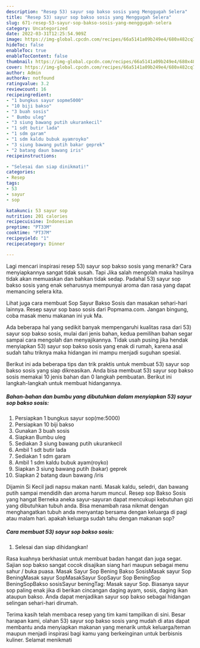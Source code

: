 ```yaml
---
description: "Resep 53) sayur sop bakso sosis yang Menggugah Selera"
title: "Resep 53) sayur sop bakso sosis yang Menggugah Selera"
slug: 671-resep-53-sayur-sop-bakso-sosis-yang-menggugah-selera
category: Uncategorized
date: 2022-03-31T12:25:54.909Z
image: https://img-global.cpcdn.com/recipes/66a5141a09b249e4/680x482cq70/53-sayur-sop-bakso-sosis-foto-resep-utama.jpg
hideToc: false
enableToc: true
enableTocContent: false
thumbnail: https://img-global.cpcdn.com/recipes/66a5141a09b249e4/680x482cq70/53-sayur-sop-bakso-sosis-foto-resep-utama.jpg
cover: https://img-global.cpcdn.com/recipes/66a5141a09b249e4/680x482cq70/53-sayur-sop-bakso-sosis-foto-resep-utama.jpg
author: Admin
authorAv: notfound
ratingvalue: 3.2
reviewcount: 16
recipeingredient:
- "1 bungkus sayur sopme5000"
- "10 biji bakso"
- "3 buah sosis"
- " Bumbu uleg"
- "3 siung bawang putih ukurankecil"
- "1 sdt butir lada"
- "1 sdm garam"
- "1 sdm kaldu bubuk ayamroyko"
- "3 siung bawang putih bakar geprek"
- "2 batang daun bawang iris"
recipeinstructions:

- "Selesai dan siap dinikmati!"
categories:
- Resep
tags:
- 53
- sayur
- sop

katakunci: 53 sayur sop 
nutrition: 201 calories
recipecuisine: Indonesian
preptime: "PT33M"
cooktime: "PT37M"
recipeyield: "1"
recipecategory: Dinner

---
```



Lagi mencari inspirasi resep 53) sayur sop bakso sosis yang menarik? Cara menyiapkannya sangat tidak susah. Tapi Jika salah mengolah maka hasilnya tidak akan memuaskan dan bahkan tidak sedap. Padahal 53) sayur sop bakso sosis yang enak seharusnya mempunyai aroma dan rasa yang dapat memancing selera kita.


Lihat juga cara membuat Sop Sayur Bakso Sosis dan masakan sehari-hari lainnya. Resep sayur sop baso sosis dari Popmama.com. Jangan bingung, coba masak menu makanan ini yuk Ma.

Ada beberapa hal yang sedikit banyak mempengaruhi kualitas rasa dari 53) sayur sop bakso sosis, mulai dari jenis bahan, kedua pemilihan bahan segar sampai cara mengolah dan menyajikannya. Tidak usah pusing jika hendak menyiapkan 53) sayur sop bakso sosis yang enak di rumah, karena asal sudah tahu triknya maka hidangan ini mampu menjadi suguhan spesial.


Berikut ini ada beberapa tips dan trik praktis untuk membuat 53) sayur sop bakso sosis yang siap dikreasikan. Anda bisa membuat 53) sayur sop bakso sosis memakai 10 jenis bahan dan 0 langkah pembuatan. Berikut ini langkah-langkah untuk membuat hidangannya.

<!--inarticleads1-->

##### Bahan-bahan dan bumbu yang dibutuhkan dalam menyiapkan 53) sayur sop bakso sosis:

1. Persiapkan 1 bungkus sayur sop(me:5000)
1. Persiapkan 10 biji bakso
1. Gunakan 3 buah sosis
1. Siapkan  Bumbu uleg
1. Sediakan 3 siung bawang putih ukurankecil
1. Ambil 1 sdt butir lada
1. Sediakan 1 sdm garam
1. Ambil 1 sdm kaldu bubuk ayam(royko)
1. Siapkan 3 siung bawang putih (bakar) geprek
1. Siapkan 2 batang daun bawang /iris


Dijamin Si Kecil jadi napsu makan nanti. Masak kaldu, seledri, dan bawang putih sampai mendidih dan aroma harum muncul. Resep sop Bakso Sosis yang hangat Berneka aneka sayur-sayuran dapat mencukupi kebutuhan gizi yang dibutuhkan tubuh anda. Bisa menambah rasa nikmat dengan menghangatkan tubuh anda menyantap bersama dengan keluarga di pagi atau malam hari. apakah keluarga sudah tahu dengan makanan sop? 

<!--inarticleads2-->

##### Cara membuat 53) sayur sop bakso sosis:


1. Selesai dan siap dihidangkan!

Rasa kuahnya berkhasiat untuk membuat badan hangat dan juga segar. Sajian sop bakso sangat cocok disajikan siang hari maupun sebagai menu sahur / buka puasa. Masak Sayur Sop Bening Bakso SosisMasak sayur Sop BeningMasak sayur SopMasakSayur SopSayur Sop BeningSop BeningSopBakso sosisSayur beningTag: Masak sayur Sop. Biasanya sayur sop paling enak jika di berikan cincangan daging ayam, sosis, daging ikan ataupun bakso. Anda dapat menjadikan sayur sop bakso sebagai hidangan selingan sehari-hari dirumah. 

Terima kasih telah membaca resep yang tim kami tampilkan di sini. Besar harapan kami, olahan 53) sayur sop bakso sosis yang mudah di atas dapat membantu anda menyiapkan makanan yang menarik untuk keluarga/teman maupun menjadi inspirasi bagi kamu yang berkeinginan untuk berbisnis kuliner. Selamat menikmati

